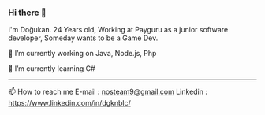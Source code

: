 ### Hi there 👋

I'm Doğukan. 24 Years old, Working at Payguru as a junior software developer, Someday wants to be a Game Dev.

🔭 I’m currently working on Java, Node.js, Php

🌱 I’m currently learning C#

------------------------------------------------
📫 How to reach me
E-mail : nosteam9@gmail.com
Linkedin : https://www.linkedin.com/in/dgknblc/

<!--
**DgknBlc/DgknBlc** is a ✨ _special_ ✨ repository because its `README.md` (this file) appears on your GitHub profile.

Here are some ideas to get you started:

- 🔭 I’m currently working on ...
- 🌱 I’m currently learning ...
- 👯 I’m looking to collaborate on ...
- 🤔 I’m looking for help with ...
- 💬 Ask me about ...
- 📫 How to reach me: ...
- 😄 Pronouns: ...
- ⚡ Fun fact: ...
-->

